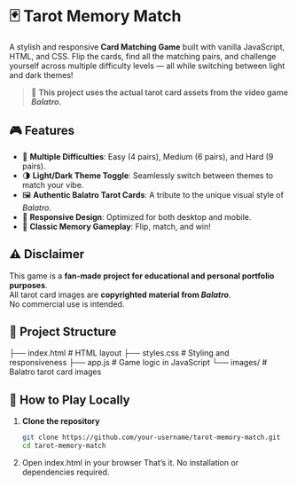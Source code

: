 # 🃏 Tarot Memory Match

A stylish and responsive **Card Matching Game** built with vanilla JavaScript, HTML, and CSS. Flip the cards, find all the matching pairs, and challenge yourself across multiple difficulty levels — all while switching between light and dark themes!

> 🎨 **This project uses the actual tarot card assets from the video game _Balatro_.**

## 🎮 Features

- 🔢 **Multiple Difficulties**: Easy (4 pairs), Medium (6 pairs), and Hard (9 pairs).
- 🌗 **Light/Dark Theme Toggle**: Seamlessly switch between themes to match your vibe.
- 🖼️ **Authentic Balatro Tarot Cards**: A tribute to the unique visual style of *Balatro*.
- 📱 **Responsive Design**: Optimized for both desktop and mobile.
- 🧠 **Classic Memory Gameplay**: Flip, match, and win!

## ⚠️ Disclaimer

This game is a **fan-made project for educational and personal portfolio purposes**.  
All tarot card images are **copyrighted material from _Balatro_**.  
No commercial use is intended.

## 📂 Project Structure

├── index.html # HTML layout
├── styles.css # Styling and responsiveness
├── app.js # Game logic in JavaScript
└── images/ # Balatro tarot card images

## 🚀 How to Play Locally

1. **Clone the repository**  
   ```bash
   git clone https://github.com/your-username/tarot-memory-match.git
   cd tarot-memory-match
2. Open index.html in your browser
   That’s it. No installation or dependencies required.
